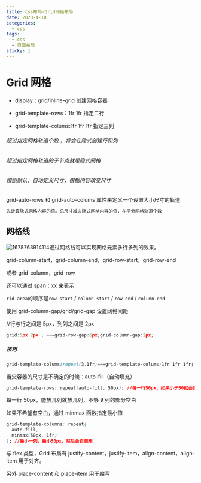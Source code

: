```yaml
---
title: css布局-Grid网格布局
date: 2023-4-18
categories:
  - css
tags:
  - css
  - 页面布局
sticky: 1
---
```


# Grid 网格

- display：grid/inline-grid 创建网格容器

- grid-template-rows：1fr 1fr 指定二行

- grid-template-colums:1fr 1fr 1fr 指定三列

###### 超过指定网格轨道个数 ，将会在隐式创建行和列

###### 超过指定网格轨道的子节点就是隐式网格

###### 按照默认，自动定义尺寸，根据内容改变尺寸

grid-auto-rows 和 grid-auto-colums 属性来定义一个设置大小尺寸的轨道

```l
先计算隐式网格内容的值。总尺寸减去隐式网格内容的值，在平分网格轨道个数
```

## 网格线

![1678763914114](C:\Users\wangqin\AppData\Roaming\Typora\typora-user-images\1678763914114.png)通过网格线可以实现网格元素多行多列的效果。

grid-column-start，grid-column-end，grid-row-start，grid-row-end

或者 grid-column，grid-row

还可以通过 span：xx 来表示

`rid-area`的顺序是`row-start` / `column-start` / `row-end` / `column-end`

使用 grid-column-gap/grid/grid-gap 设置网格间距

//行与行之间是 5px，列列之间是 2px

```js
grid:5px 2px ; ===grid-row-gap:6px;grid-column-gap:2px;
```

##### 技巧

```css
grid-template-colums:repeat(3,1fr)===grid-template-colums:1fr 1fr 1fr;

```

当父容器的尺寸是不确定的时候：auto-fill（自动填充）

```css
grid-template-rows: repeat(auto-fill, 50px); //每一行50px，如果小于50就会留白
```

每一行 50px，能放几列就放几列，不够 9 列的部分空白

如果不希望有空白，通过 minmax 函数指定最小值

```css
grid-template-columns: repeat(
  auto-fill,
  minmax(50px, 1fr)
); //最小一列，最小50px，然后会自使用
```

与 flex 类型，Grid 布局有 justify-content，justify-item，align-content，align-item 用于对齐。

另外 place-content 和 place-item 用于缩写
